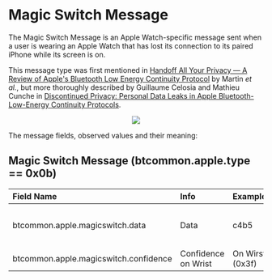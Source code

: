 <h1>Magic Switch Message</h1>

<p> 
The Magic Switch Message is an Apple Watch-specific message sent when a user is
wearing an Apple Watch that has lost its connection to its paired iPhone while
its screen is on. 
</p> 

<p>
This message type was first mentioned in 
<a
href="https://petsymposium.org/2019/files/papers/issue4/popets-2019-0057.pdf">Handoff
All Your Privacy &mdash; A Review of Apple's Bluetooth Low Energy Continuity
Protocol</a> by Martin <i>et al.</i>, but
more thoroughly described by Guillaume Celosia and Mathieu Cunche in 
<a
href="https://petsymposium.org/2020/files/papers/issue1/popets-2020-0003.pdf">Discontinued
Privacy: Personal Data Leaks in Apple Bluetooth-Low-Energy Continuity
Protocols</a>.
</p>

<div align="center">
<img src="/figs/magic_switch_format.png">
</div>

<p>The message fields, observed values and their meaning:</p>

## Magic Switch Message (btcommon.apple.type == 0x0b)
| Field Name                                  | Info                         | Example                   |Length| Type  | Notes                 |
| :-------------------------------------------| :----------------------------|:--------------------------|:----:|:-----:|:---------------------:|
| btcommon.apple.magicswitch.data             | Data                         |    c4b5                   |  2   | Bytes | Not sure what this is |
| btcommon.apple.magicswitch.confidence       | Confidence on Wrist          |    On Wirst (0x3f)        |  1   | UINT8 |                       |
